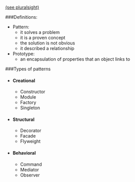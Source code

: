 [(see pluralsight)](https://app.pluralsight.com/player?course=javascript-practical-design-patterns&author=jonathan-mills&name=javascript-practical-design-patterns-m1&clip=5&mode=live)

###Definitions:
- Pattern:
    - it solves a problem
    - it is a proven concept
    - the solution is not obvious
    - it described a relationship
- Prototype:
    - an encapsulation of properties that an object links to


###Types of patterns

- #### Creational
    - Constructor 
    - Module
    - Factory
    - Singleton
    
- #### Structural
    - Decorator
    - Facade
    - Flyweight
    
- #### Behavioral
    - Command
    - Mediator
    - Observer

